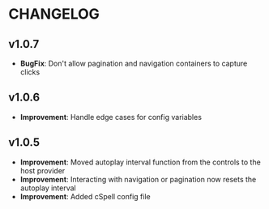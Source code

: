 # CHANGELOG

## v1.0.7

-   **BugFix**: Don't allow pagination and navigation containers to capture clicks

## v1.0.6

-   **Improvement**: Handle edge cases for config variables

## v1.0.5

-   **Improvement**: Moved autoplay interval function from the controls to the host provider
-   **Improvement**: Interacting with navigation or pagination now resets the autoplay interval
-   **Improvement**: Added cSpell config file

